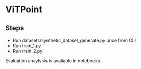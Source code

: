 # ViTPoint

## Steps

- Run datasets/synthetic_dataset_generate.py once from CLI
- Run train_1.py
- Run train_2.py

Evaluation anaylysis is available in notebooks
